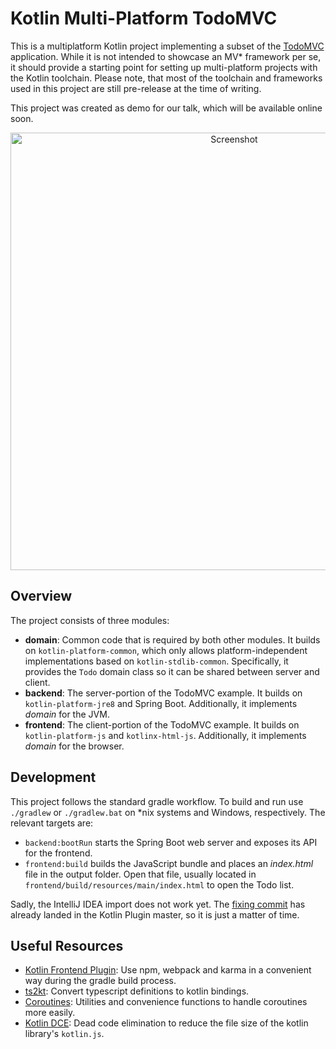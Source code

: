 # Kotlin Multi-Platform TodoMVC

This is a multiplatform Kotlin project implementing a subset of the [TodoMVC](http://todomvc.com/)
application. While it is not intended to showcase an MV* framework per se, it should provide a
starting point for setting up multi-platform projects with the Kotlin toolchain. Please note, that
most of the toolchain and frameworks used in this project are still pre-release at the time of
writing.

This project was created as demo for our talk, which will be available online soon.

<div align="center">
    <img src="https://i.imgur.com/RcN2yel.png" alt="Screenshot" width="700" />
</div>

## Overview

The project consists of three modules:

 - **domain**: Common code that is required by both other modules. It builds on
   `kotlin-platform-common`, which only allows platform-independent implementations based on
   `kotlin-stdlib-common`. Specifically, it provides the `Todo` domain class so it can be shared
   between server and client.
 - **backend**: The server-portion of the TodoMVC example. It builds on `kotlin-platform-jre8` and
   Spring Boot. Additionally, it implements *domain* for the JVM.
 - **frontend**: The client-portion of the TodoMVC example. It builds on `kotlin-platform-js` and
   `kotlinx-html-js`. Additionally, it implements *domain* for the browser.

## Development

This project follows the standard gradle workflow. To build and run use `./gradlew` or `./gradlew.bat`
on *nix systems and Windows, respectively. The relevant targets are:

 - `backend:bootRun` starts the Spring Boot web server and exposes its API for the frontend.
 - `frontend:build` builds the JavaScript bundle and places an *index.html* file in the output
   folder. Open that file, usually located in `frontend/build/resources/main/index.html` to open the
   Todo list.

Sadly, the IntelliJ IDEA import does not work yet. The
[fixing commit](https://github.com/jetbrains/kotlin/commit/bdad58cec6849d3bc0a77b6d753adb76145aa21e)
has already landed in the Kotlin Plugin master, so it is just a matter of time.

## Useful Resources

 - [Kotlin Frontend Plugin](https://github.com/Kotlin/kotlin-frontend-plugin): Use npm, webpack and
   karma in a convenient way during the gradle build process.
 - [ts2kt](https://github.com/Kotlin/ts2kt): Convert typescript definitions to kotlin bindings.
 - [Coroutines](https://github.com/Kotlin/kotlinx.coroutines): Utilities and convenience functions
   to handle coroutines more easily.
 - [Kotlin DCE](https://kotlinlang.org/docs/reference/javascript-dce.html): Dead code elimination to
   reduce the file size of the kotlin library's `kotlin.js`.
